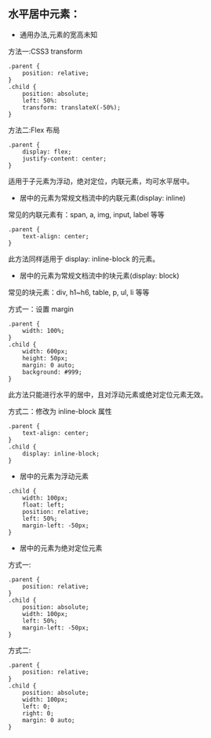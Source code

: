 ## 水平居中元素：

-  通用办法,元素的宽高未知

方法一:CSS3 transform
```
.parent {
    position: relative;
}
.child {
    position: absolute;
    left: 50%:
    transform: translateX(-50%);
}
```

方法二:Flex 布局
```
.parent {
    display: flex;
    justify-content: center;
}
```

适用于子元素为浮动，绝对定位，内联元素，均可水平居中。

-  居中的元素为常规文档流中的内联元素(display: inline)

常见的内联元素有：span, a, img, input, label 等等

```
.parent {
    text-align: center;
}
```

此方法同样适用于 display: inline-block 的元素。

-  居中的元素为常规文档流中的块元素(display: block)

常见的块元素：div, h1~h6, table, p, ul, li 等等

方式一：设置 margin

```
.parent {
    width: 100%;
}
.child {
    width: 600px;
    height: 50px;
    margin: 0 auto;
    background: #999;
}
```

此方法只能进行水平的居中，且对浮动元素或绝对定位元素无效。

方式二：修改为 inline-block 属性

```
.parent {
    text-align: center;
}
.child {
    display: inline-block;
}
```

-  居中的元素为浮动元素

```
.child {
    width: 100px;
    float: left;
    position: relative;
    left: 50%;
    margin-left: -50px;
}
```

-  居中的元素为绝对定位元素

方式一:

```
.parent {
    position: relative;
}
.child {
    position: absolute;
    width: 100px;
    left: 50%;
    margin-left: -50px;
}
```

方式二:

```
.parent {
    position: relative;
}
.child {
    position: absolute;
    width: 100px;
    left: 0;
    right: 0;
    margin: 0 auto;
}
```

